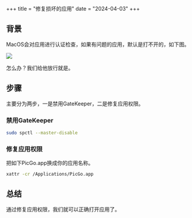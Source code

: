 +++
title = "修复损坏的应用"
date = "2024-04-03"
+++

## 背景
MacOS会对应用进行认证检查，如果有问题的应用，默认是打不开的，如下图。

![](https://img.ilikemac.com/Screenshot_2024-03-16_at_21.22.44.png)

怎么办？我们给他放行就是。

## 步骤

主要分为两步，一是禁用GateKeeper，二是修复应用权限。

### 禁用GateKeeper
```bash
sudo spctl --master-disable
```

### 修复应用权限
把如下PicGo.app换成你的应用名称。
```bash
xattr -cr /Applications/PicGo.app
```

## 总结
通过修复应用权限，我们就可以正确打开应用了。

